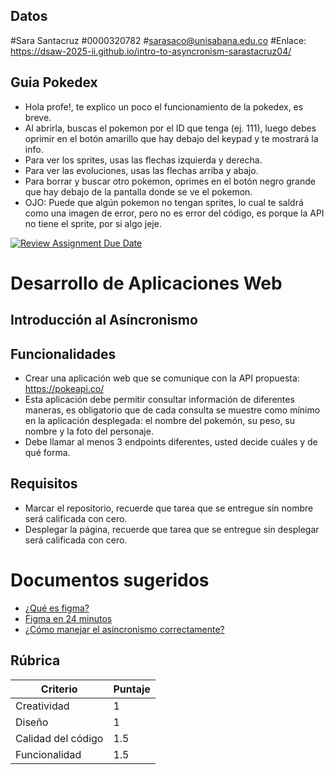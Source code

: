 ## Datos
#Sara Santacruz #0000320782 #sarasaco@unisabana.edu.co #Enlace: https://dsaw-2025-ii.github.io/intro-to-asyncronism-sarastacruz04/

## Guia Pokedex
- Hola profe!, te explico un poco el funcionamiento de la pokedex, es breve.
- Al abrirla, buscas el pokemon por el ID que tenga (ej. 111), luego debes oprimir en el botón amarillo que hay debajo del keypad y te mostrará la info.
- Para ver los sprites, usas las flechas izquierda y derecha.
- Para ver las evoluciones, usas las flechas arriba y abajo.
- Para borrar y buscar otro pokemon, oprimes en el botón negro grande que hay debajo de la pantalla donde se ve el pokemon.
- OJO: Puede que algún pokemon no tengan sprites, lo cual te saldrá como una imagen de error, pero no es error del código, es porque la API no tiene el sprite, por si algo jeje.

[![Review Assignment Due Date](https://classroom.github.com/assets/deadline-readme-button-22041afd0340ce965d47ae6ef1cefeee28c7c493a6346c4f15d667ab976d596c.svg)](https://classroom.github.com/a/fOa_bXW6)
# Desarrollo de Aplicaciones Web
## Introducción al Asíncronismo


## Funcionalidades

- Crear una aplicación web que se comunique con la API propuesta: https://pokeapi.co/
- Esta aplicación debe permitir consultar información de diferentes maneras, es obligatorio que de cada consulta se muestre como mínimo en la aplicación desplegada: el nombre del pokemón, su peso, su nombre y la foto del personaje.
- Debe llamar al menos 3 endpoints diferentes, usted decide cuáles y de qué forma.


## Requisitos

- Marcar el repositorio, recuerde que tarea que se entregue sin nombre será calificada con cero.
- Desplegar la página, recuerde que tarea que se entregue sin desplegar será calificada con cero.


# Documentos sugeridos
- [¿Qué es figma?](https://www.youtube.com/watch?v=1pW_sk-2y40&pp=ygUMZmlnbWEgY291cnNl)
- [Figma en 24 minutos](https://www.youtube.com/watch?v=FTFaQWZBqQ8&t=22s&pp=ygUMZmlnbWEgY291cnNl)
- [¿Cómo manejar el asíncronismo correctamente?](https://www.youtube.com/watch?v=vn3tm0quoqE&pp=ygUWYXN5bmMgYXdhaXQgamF2YXNjcmlwdA%3D%3D)


## Rúbrica

| Criterio           | Puntaje |
|--------------------|---------|
| Creatividad        | 1       |
| Diseño             | 1       |
| Calidad del código     | 1.5     |
| Funcionalidad      | 1.5      |

